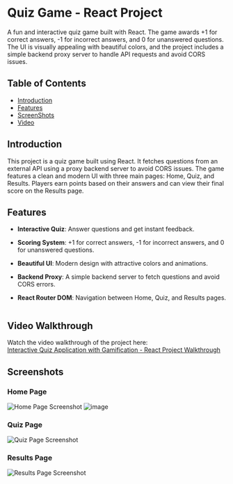 
# Quiz Game - React Project

A fun and interactive quiz game built with React. The game awards +1 for correct answers, -1 for incorrect answers, and 0 for unanswered questions. The UI is visually appealing with beautiful colors, and the project includes a simple backend proxy server to handle API requests and avoid CORS issues.

## Table of Contents

- [Introduction](#introduction)
- [Features](#features)
- [ScreenShots](#screenshots)
- [Video]("video")

## Introduction

This project is a quiz game built using React. It fetches questions from an external API using a proxy backend server to avoid CORS issues. The game features a clean and modern UI with three main pages: Home, Quiz, and Results. Players earn points based on their answers and can view their final score on the Results page.

## Features

- **Interactive Quiz**: Answer questions and get instant feedback.
- **Scoring System**: +1 for correct answers, -1 for incorrect answers, and 0 for unanswered questions.
- **Beautiful UI**: Modern design with attractive colors and animations.
- **Backend Proxy**: A simple backend server to fetch questions and avoid CORS errors.
- **React Router DOM**: Navigation between Home, Quiz, and Results pages.

  ```

  ```
## Video Walkthrough

Watch the video walkthrough of the project here:  
[Interactive Quiz Application with Gamification - React Project Walkthrough](https://youtu.be/1iCkHJD_bBE)


## Screenshots

### Home Page

![Home Page Screenshot](./src/assests/home.png)
![image](https://github.com/user-attachments/assets/a0caefa8-9090-4091-9d54-203f85579693)


### Quiz Page

![Quiz Page Screenshot](./src/assests/quiz.png)

### Results Page

![Results Page Screenshot](./src/assests/result.png)

```

```
